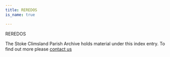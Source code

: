 ```yaml
---
title: REREDOS
is_name: true

---
```


REREDOS


The Stoke Climsland Parish Archive holds material under this index entry. To find out more please [contact us](/contact/)
